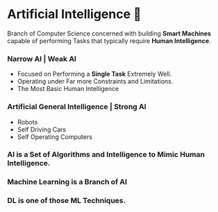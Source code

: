 # Artificial Intelligence 🤖

Branch of Computer Science concerned with building **Smart Machines** capable of performing Tasks that typically require **Human Intelligence**.

### Narrow AI | Weak AI
- Focused on Performing a **Single Task** Extremely Well.
- Operating under Far more Constraints and Limitations.
- The Most Basic Human Intelligence

### Artificial General Intelligence | Strong AI
- Robots 
- Self Driving Cars
- Self Operating Computers

### AI is a Set of Algorithms and Intelligence to Mimic Human Intelligence. 

### Machine Learning is a Branch of AI

### DL is one of those ML Techniques.


